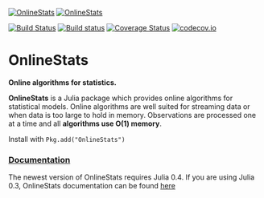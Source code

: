 [![OnlineStats](http://pkg.julialang.org/badges/OnlineStats_0.3.svg)](http://pkg.julialang.org/?pkg=OnlineStats&ver=0.3)
[![OnlineStats](http://pkg.julialang.org/badges/OnlineStats_0.4.svg)](http://pkg.julialang.org/?pkg=OnlineStats&ver=0.4)

[![Build Status](https://travis-ci.org/joshday/OnlineStats.jl.svg)](https://travis-ci.org/joshday/OnlineStats.jl)
[![Build status](https://ci.appveyor.com/api/projects/status/x2t1ey2sgbmow1a4/branch/master?svg=true)](https://ci.appveyor.com/project/joshday/onlinestats-jl/branch/master)
[![Coverage Status](https://coveralls.io/repos/joshday/OnlineStats.jl/badge.svg?branch=josh)](https://coveralls.io/r/joshday/OnlineStats.jl?branch=josh)
[![codecov.io](http://codecov.io/github/joshday/OnlineStats.jl/coverage.svg?branch=josh)](http://codecov.io/github/joshday/OnlineStats.jl?branch=josh)


# OnlineStats

**Online algorithms for statistics.**

**OnlineStats** is a Julia package which provides online algorithms for statistical models.  Online algorithms are well suited for streaming data or when data is too large to hold in memory.  Observations are processed one at a time and all **algorithms use O(1) memory**.

Install with `Pkg.add("OnlineStats")`

### [Documentation](http://joshday.github.io/OnlineStats.jl/)

The newest version of OnlineStats requires Julia 0.4.  If you are using Julia 0.3, OnlineStats documentation can be found [here](http://onlinestatsjl.readthedocs.org/en/latest/)
